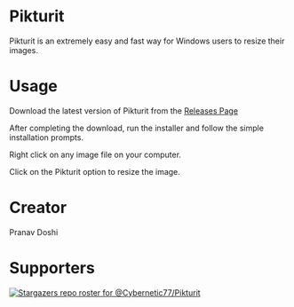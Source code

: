 # Pikturit

Pikturit is an extremely easy and fast way for Windows users to resize their images.

# Usage

Download the latest version of Pikturit from the [Releases Page](https://github.com/Cybernetic77/Pikturit/releases)

After completing the download, run the installer and follow the simple installation prompts.

Right click on any image file on your computer.

Click on the Pikturit option to resize the image.

# Creator

Pranav Doshi

# Supporters

[![Stargazers repo roster for @Cybernetic77/Pikturit](https://reporoster.com/stars/Cybernetic77/Pikturit)](https://github.com/Cybernetic77/Pikturit)
